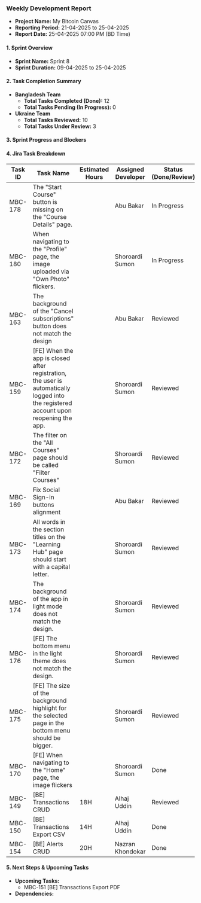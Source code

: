 ### Weekly Development Report
- **Project Name:** My Bitcoin Canvas
- **Reporting Period:** 21-04-2025 to 25-04-2025
- **Report Date:** 25-04-2025 07:00 PM (BD Time)

#### 1. Sprint Overview  
- **Sprint Name:** Sprint 8
- **Sprint Duration:** 09-04-2025 to 25-04-2025

#### 2. Task Completion Summary

- **Bangladesh Team**
  - **Total Tasks Completed (Done):** 12
  - **Total Tasks Pending (In Progress):** 0
- **Ukraine Team**
  - **Total Tasks Reviewed:** 10
  - **Total Tasks Under Review:** 3

#### 3. Sprint Progress and Blockers

#### 4. Jira Task Breakdown

| Task ID | Task Name         | Estimated Hours | Assigned Developer | Status (Done/Review) |
|---------|-------------------|-----------------|--------------------|----------------------|
| MBC-178   | The "Start Course" button is missing on the "Course Details" page.   |   |   Abu Bakar      | In Progress |
| MBC-180   | When navigating to the "Profile" page, the image uploaded via "Own Photo" flickers.   |   |   Shoroardi Sumon      | In Progress |
| MBC-163   | The background of the "Cancel subscriptions" button does not match the design   |   |   Abu Bakar      | Reviewed |
| MBC-159   | [FE] When the app is closed after registration, the user is automatically logged into the registered account upon reopening the app.   |  |    Shoroardi Sumon  | Reviewed       |
| MBC-172   | The filter on the "All Courses" page should be called "Filter Courses"  |   |   Shoroardi Sumon      |  Reviewed |
| MBC-169   | Fix Social Sign-in buttons alignment  |   |   Abu Bakar      |  Reviewed |
| MBC-173   | All words in the section titles on the "Learning Hub" page should start with a capital letter.   |  |    Shoroardi Sumon  | Reviewed       |
| MBC-174   | The background of the app in light mode does not match the design.   |  |    Shoroardi Sumon  | Reviewed       |
| MBC-176   | [FE] The bottom menu in the light theme does not match the design.   |  |    Shoroardi Sumon  | Reviewed       |
| MBC-175   | [FE] The size of the background highlight for the selected page in the bottom menu should be bigger.   |  |    Shoroardi Sumon  | Reviewed       |
| MBC-170   | [FE] When navigating to the "Home" page, the image flickers   |  |    Shoroardi Sumon  |   Done     |
| MBC-149   | [BE] Transactions CRUD   |  18H |   Alhaj Uddin     |  Reviewed |
| MBC-150   | [BE] Transactions Export CSV  |  14H |   Alhaj Uddin     |  Done |
| MBC-154   | [BE] Alerts CRUD   | 20H | Nazran Khondokar    | Done       |

#### 5. Next Steps & Upcoming Tasks
- **Upcoming Tasks:**
  - MBC-151 [BE] Transactions Export PDF
- **Dependencies:** 
